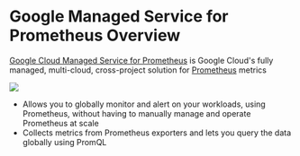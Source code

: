 # Google Managed Service for Prometheus Overview

[Google Cloud Managed Service for Prometheus](https://cloud.google.com/stackdriver/docs/managed-prometheus) is Google Cloud's fully managed, multi-cloud, cross-project solution for [Prometheus](https://prometheus.io/) metrics

![](https://github.com/JonmarCorpuz/SecondBrain/blob/main/Assets/More%20Assets/Screenshot%202024-11-06%20210437.png)

* Allows you to globally monitor and alert on your workloads, using Prometheus, without having to manually manage and operate Prometheus at scale
* Collects metrics from Prometheus exporters and lets you query the data globally using PromQL

